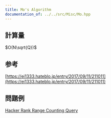 ```yaml
---
title: Mo's Algorithm
documentation_of: ../../src/Misc/Mo.hpp
---
```

## 計算量
$O(N\sqrt{Q})$
## 参考
[https://ei1333.hateblo.jp/entry/2017/09/11/211011](https://ei1333.hateblo.jp/entry/2017/09/11/211011)
## 問題例
[Hacker Rank Range Counting Query](https://www.hackerrank.com/contests/happy-query-contest/challenges/range-counting-query)